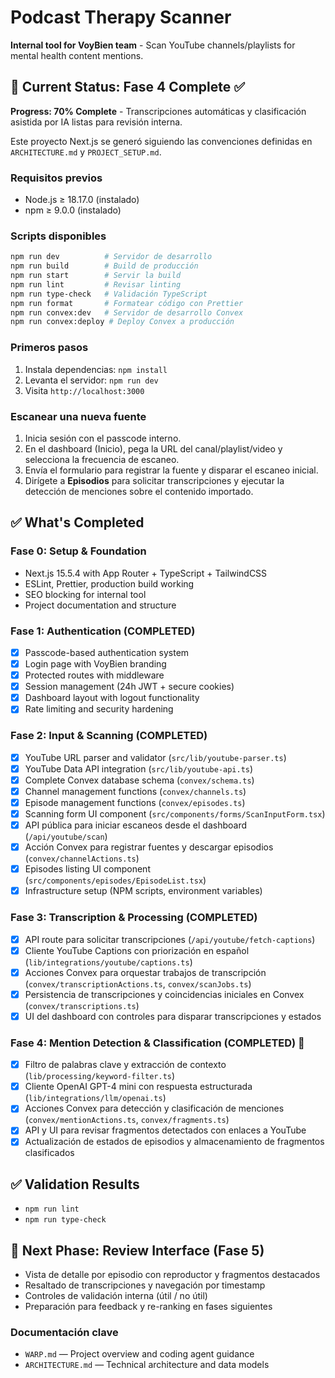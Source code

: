 # Podcast Therapy Scanner

**Internal tool for VoyBien team** - Scan YouTube channels/playlists for mental health content mentions.

## 🚀 Current Status: Fase 4 Complete ✅

**Progress: 70% Complete** - Transcripciones automáticas y clasificación asistida por IA listas para revisión interna.

Este proyecto Next.js se generó siguiendo las convenciones definidas en `ARCHITECTURE.md` y `PROJECT_SETUP.md`.

### Requisitos previos
- Node.js ≥ 18.17.0 (instalado)
- npm ≥ 9.0.0 (instalado)

### Scripts disponibles

```bash
npm run dev          # Servidor de desarrollo
npm run build        # Build de producción
npm run start        # Servir la build
npm run lint         # Revisar linting
npm run type-check   # Validación TypeScript
npm run format       # Formatear código con Prettier
npm run convex:dev   # Servidor de desarrollo Convex
npm run convex:deploy # Deploy Convex a producción
```

### Primeros pasos
1. Instala dependencias: `npm install`
2. Levanta el servidor: `npm run dev`
3. Visita `http://localhost:3000`

### Escanear una nueva fuente
1. Inicia sesión con el passcode interno.
2. En el dashboard (Inicio), pega la URL del canal/playlist/video y selecciona la frecuencia de escaneo.
3. Envía el formulario para registrar la fuente y disparar el escaneo inicial.
4. Dirígete a **Episodios** para solicitar transcripciones y ejecutar la detección de menciones sobre el contenido importado.


## ✅ **What's Completed**

### **Fase 0: Setup & Foundation**
- Next.js 15.5.4 with App Router + TypeScript + TailwindCSS
- ESLint, Prettier, production build working
- SEO blocking for internal tool
- Project documentation and structure

### **Fase 1: Authentication (COMPLETED)** 
- [x] Passcode-based authentication system
- [x] Login page with VoyBien branding
- [x] Protected routes with middleware
- [x] Session management (24h JWT + secure cookies)
- [x] Dashboard layout with logout functionality
- [x] Rate limiting and security hardening

### **Fase 2: Input & Scanning (COMPLETED)**
- [x] YouTube URL parser and validator (`src/lib/youtube-parser.ts`)
- [x] YouTube Data API integration (`src/lib/youtube-api.ts`)
- [x] Complete Convex database schema (`convex/schema.ts`)
- [x] Channel management functions (`convex/channels.ts`)
- [x] Episode management functions (`convex/episodes.ts`)
- [x] Scanning form UI component (`src/components/forms/ScanInputForm.tsx`)
- [x] API pública para iniciar escaneos desde el dashboard (`/api/youtube/scan`)
- [x] Acción Convex para registrar fuentes y descargar episodios (`convex/channelActions.ts`)
- [x] Episodes listing UI component (`src/components/episodes/EpisodeList.tsx`)
- [x] Infrastructure setup (NPM scripts, environment variables)

### **Fase 3: Transcription & Processing (COMPLETED)**
- [x] API route para solicitar transcripciones (`/api/youtube/fetch-captions`)
- [x] Cliente YouTube Captions con priorización en español (`lib/integrations/youtube/captions.ts`)
- [x] Acciones Convex para orquestar trabajos de transcripción (`convex/transcriptionActions.ts`, `convex/scanJobs.ts`)
- [x] Persistencia de transcripciones y coincidencias iniciales en Convex (`convex/transcriptions.ts`)
- [x] UI del dashboard con controles para disparar transcripciones y estados

### **Fase 4: Mention Detection & Classification (COMPLETED)** 🎉
- [x] Filtro de palabras clave y extracción de contexto (`lib/processing/keyword-filter.ts`)
- [x] Cliente OpenAI GPT-4 mini con respuesta estructurada (`lib/integrations/llm/openai.ts`)
- [x] Acciones Convex para detección y clasificación de menciones (`convex/mentionActions.ts`, `convex/fragments.ts`)
- [x] API y UI para revisar fragmentos detectados con enlaces a YouTube
- [x] Actualización de estados de episodios y almacenamiento de fragmentos clasificados

## ✅ **Validation Results**
- `npm run lint`
- `npm run type-check`

## 🚀 **Next Phase: Review Interface (Fase 5)**
- Vista de detalle por episodio con reproductor y fragmentos destacados
- Resaltado de transcripciones y navegación por timestamp
- Controles de validación interna (útil / no útil)
- Preparación para feedback y re-ranking en fases siguientes

### Documentación clave
- `WARP.md` — Project overview and coding agent guidance
- `ARCHITECTURE.md` — Technical architecture and data models
